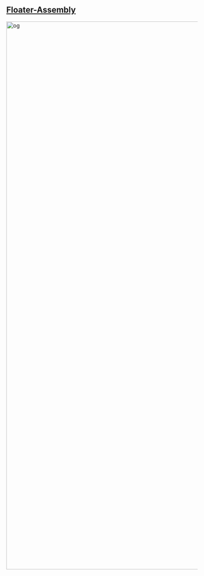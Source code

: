 ## <a href="https://floater-assembly.vercel.app/">Floater-Assembly</a>
<img width="1440" alt="og" src="https://github.com/user-attachments/assets/f409d917-3aca-4637-b391-d73b41fafe84">
